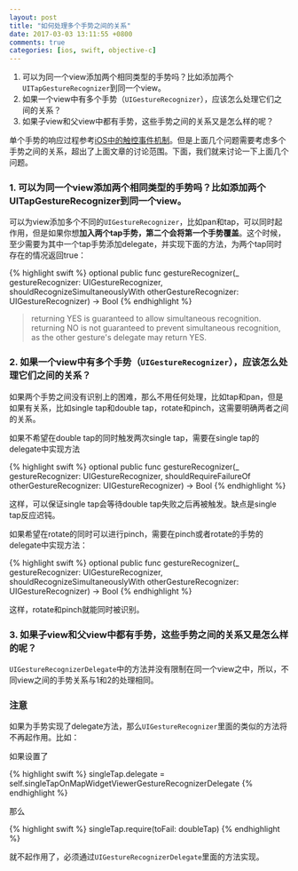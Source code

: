 ```yaml
---
layout: post
title: "如何处理多个手势之间的关系"
date: 2017-03-03 13:11:55 +0800
comments: true
categories: [ios, swift, objective-c]
---
```


1. 可以为同一个view添加两个相同类型的手势吗？比如添加两个`UITapGestureRecognizer`到同一个view。
2. 如果一个view中有多个手势（`UIGestureRecognizer`），应该怎么处理它们之间的关系？
3. 如果子view和父view中都有手势，这些手势之间的关系又是怎么样的呢？

<!-- more -->

单个手势的响应过程参考[iOS中的触控事件机制](http://hongchaozhang.github.io/blog/2015/10/21/touch-event-in-ios/)。但是上面几个问题需要考虑多个手势之间的关系，超出了上面文章的讨论范围。下面，我们就来讨论一下上面几个问题。

### 1. 可以为同一个view添加两个相同类型的手势吗？比如添加两个UITapGestureRecognizer到同一个view。

可以为view添加多个不同的`UIGestureRecognizer`，比如pan和tap，可以同时起作用，但是如果你想**加入两个tap手势，第二个会将第一个手势覆盖**。这个时候，至少需要为其中一个tap手势添加delegate，并实现下面的方法，为两个tap同时存在的情况返回true：
    
{% highlight swift %}
optional public func gestureRecognizer(_ gestureRecognizer: UIGestureRecognizer, shouldRecognizeSimultaneouslyWith otherGestureRecognizer: UIGestureRecognizer) -> Bool
{% endhighlight %}
    
> returning YES is guaranteed to allow simultaneous recognition. returning NO is not guaranteed to prevent simultaneous recognition, as the other gesture's delegate may return YES.

### 2. 如果一个view中有多个手势（`UIGestureRecognizer`），应该怎么处理它们之间的关系？

如果两个手势之间没有识别上的困难，那么不用任何处理，比如tap和pan，但是如果有关系，比如single tap和double tap，rotate和pinch，这需要明确两者之间的关系。
    

如果不希望在double tap的同时触发两次single tap，需要在single tap的delegate中实现方法
    
{% highlight swift %}
optional public func gestureRecognizer(_ gestureRecognizer: UIGestureRecognizer, shouldRequireFailureOf otherGestureRecognizer: UIGestureRecognizer) -> Bool
{% endhighlight %}
    
这样，可以保证single tap会等待double tap失败之后再被触发。缺点是single tap反应迟钝。

如果希望在rotate的同时可以进行pinch，需要在pinch或者rotate的手势的delegate中实现方法：
    
{% highlight swift %}
optional public func gestureRecognizer(_ gestureRecognizer: UIGestureRecognizer, shouldRecognizeSimultaneouslyWith otherGestureRecognizer: UIGestureRecognizer) -> Bool
{% endhighlight %}
    
这样，rotate和pinch就能同时被识别。

### 3. 如果子view和父view中都有手势，这些手势之间的关系又是怎么样的呢？

`UIGestureRecognizerDelegate`中的方法并没有限制在同一个view之中，所以，不同view之间的手势关系与1和2的处理相同。
    
### 注意

如果为手势实现了delegate方法，那么`UIGestureRecognizer`里面的类似的方法将不再起作用。比如：

如果设置了

{% highlight swift %}
singleTap.delegate = self.singleTapOnMapWidgetViewerGestureRecognizerDelegate
{% endhighlight %}

那么

{% highlight swift %}
singleTap.require(toFail: doubleTap)
{% endhighlight %}

就不起作用了，必须通过`UIGestureRecognizerDelegate`里面的方法实现。